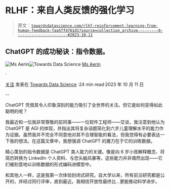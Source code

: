 # RLHF：来自人类反馈的强化学习

> 原文：[`towardsdatascience.com/rlhf-reinforcement-learning-from-human-feedback-faa5ff4761d1?source=collection_archive---------0-----------------------#2023-10-11`](https://towardsdatascience.com/rlhf-reinforcement-learning-from-human-feedback-faa5ff4761d1?source=collection_archive---------0-----------------------#2023-10-11)

## ChatGPT 的成功秘诀：指令数据。

[](https://automata88.medium.com/?source=post_page-----faa5ff4761d1--------------------------------)![Ms Aerin](https://automata88.medium.com/?source=post_page-----faa5ff4761d1--------------------------------)[](https://towardsdatascience.com/?source=post_page-----faa5ff4761d1--------------------------------)![Towards Data Science](https://towardsdatascience.com/?source=post_page-----faa5ff4761d1--------------------------------) [Ms Aerin](https://automata88.medium.com/?source=post_page-----faa5ff4761d1--------------------------------)

·

[关注](https://medium.com/m/signin?actionUrl=https%3A%2F%2Fmedium.com%2F_%2Fsubscribe%2Fuser%2F1d8994ad0efc&operation=register&redirect=https%3A%2F%2Ftowardsdatascience.com%2Frlhf-reinforcement-learning-from-human-feedback-faa5ff4761d1&user=Ms+Aerin&userId=1d8994ad0efc&source=post_page-1d8994ad0efc----faa5ff4761d1---------------------post_header-----------) 发表在 [Towards Data Science](https://towardsdatascience.com/?source=post_page-----faa5ff4761d1--------------------------------) ·24 min read·2023 年 10 月 11 日 [](https://medium.com/m/signin?actionUrl=https%3A%2F%2Fmedium.com%2F_%2Fvote%2Ftowards-data-science%2Ffaa5ff4761d1&operation=register&redirect=https%3A%2F%2Ftowardsdatascience.com%2Frlhf-reinforcement-learning-from-human-feedback-faa5ff4761d1&user=Ms+Aerin&userId=1d8994ad0efc&source=-----faa5ff4761d1---------------------clap_footer-----------)

--

[](https://medium.com/m/signin?actionUrl=https%3A%2F%2Fmedium.com%2F_%2Fbookmark%2Fp%2Ffaa5ff4761d1&operation=register&redirect=https%3A%2F%2Ftowardsdatascience.com%2Frlhf-reinforcement-learning-from-human-feedback-faa5ff4761d1&source=-----faa5ff4761d1---------------------bookmark_footer-----------)

ChatGPT 凭借其令人印象深刻的能力吸引了全世界的关注。但它是如何变得如此聪明的呢？

我最近和一位我非常尊敬的前同事——一位软件工程师——交谈，我注意到他认为 ChatGPT 是 AGI 的体现，并指出其将复杂话题简化到六岁儿童理解水平的能力作为证据。虽然我并不完全不同意他对其不合理智能的看法，但我觉得有必要表达一下我的想法。在这篇文章中，我想强调 ChatGPT 的魔力在于它的训练数据。

精心策划的指令数据是 ChatGPT 类人能力的关键。像是向 6 岁小孩解释概念、将简历转换为 LinkedIn 个人资料、与您头脑风暴等，这些能力并非偶然出现——它们被刻意地以训练数据的形式编码进模型中。

和其他人一样，这是我第一次体验封闭式研究。自大学以来，所有前沿研究都是公开的，并经过同行评审，直到最近。我相信开放性最终比…更能推动科学进步。

